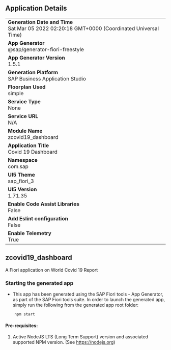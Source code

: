 ## Application Details
|               |
| ------------- |
|**Generation Date and Time**<br>Sat Mar 05 2022 02:20:18 GMT+0000 (Coordinated Universal Time)|
|**App Generator**<br>@sap/generator-fiori-freestyle|
|**App Generator Version**<br>1.5.1|
|**Generation Platform**<br>SAP Business Application Studio|
|**Floorplan Used**<br>simple|
|**Service Type**<br>None|
|**Service URL**<br>N/A
|**Module Name**<br>zcovid19_dashboard|
|**Application Title**<br>Covid 19 Dashboard|
|**Namespace**<br>com.sap|
|**UI5 Theme**<br>sap_fiori_3|
|**UI5 Version**<br>1.71.35|
|**Enable Code Assist Libraries**<br>False|
|**Add Eslint configuration**<br>False|
|**Enable Telemetry**<br>True|

## zcovid19_dashboard

A Fiori application on World Covid 19 Report

### Starting the generated app

-   This app has been generated using the SAP Fiori tools - App Generator, as part of the SAP Fiori tools suite.  In order to launch the generated app, simply run the following from the generated app root folder:

```
    npm start
```

#### Pre-requisites:

1. Active NodeJS LTS (Long Term Support) version and associated supported NPM version.  (See https://nodejs.org)


